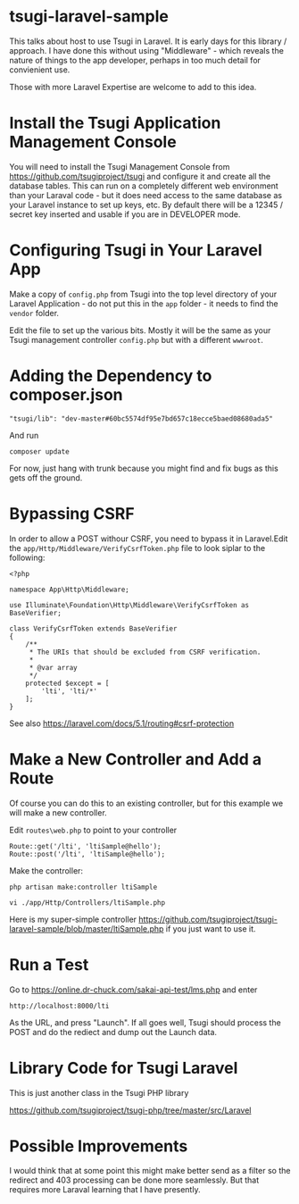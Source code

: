 # tsugi-laravel-sample

This talks about host to use Tsugi in Laravel.  It is early days for this library / approach.
I have done this without using "Middleware" - which reveals the nature of things to the app developer,
perhaps in too much detail for convienient use.

Those with more Laravel Expertise are welcome to add to this idea.

# Install the Tsugi Application Management Console

You will need to install the Tsugi Management Console from https://github.com/tsugiproject/tsugi
and configure it and create all the database tables.  This can run on a completely different
web environment than your Laraval code - but it does need access to the same database as 
your Laravel instance to set up keys, etc.  By default there will be a 12345 / secret key 
inserted and usable if you are in DEVELOPER mode.

# Configuring Tsugi in Your Laravel App

Make a copy of `config.php` from Tsugi into the top level directory of your Laravel 
Application - do not put this in the `app` folder - it needs to find the `vendor` folder.

Edit the file to set up the various bits.  Mostly it will be the same as your Tsugi management
controller `config.php` but with a different `wwwroot`.

# Adding the Dependency to composer.json

    "tsugi/lib": "dev-master#60bc5574df95e7bd657c18ecce5baed08680ada5"

And run

    composer update

For now, just hang with trunk because you might find and fix bugs as this gets off the ground.

# Bypassing CSRF

In order to allow a POST withour CSRF, you need to bypass it in Laravel.Edit
the `app/Http/Middleware/VerifyCsrfToken.php` file to look siplar to the following:

    <?php

    namespace App\Http\Middleware;

    use Illuminate\Foundation\Http\Middleware\VerifyCsrfToken as BaseVerifier;

    class VerifyCsrfToken extends BaseVerifier
    {
        /**
         * The URIs that should be excluded from CSRF verification.
         *
         * @var array
         */
        protected $except = [
            'lti', 'lti/*'
        ];
    }

See also https://laravel.com/docs/5.1/routing#csrf-protection

# Make a New Controller and Add a Route

Of course you can do this to an existing controller, but for this example we will make a new controller.

Edit `routes\web.php` to point to your controller

    Route::get('/lti', 'ltiSample@hello');
    Route::post('/lti', 'ltiSample@hello');

Make the controller:

    php artisan make:controller ltiSample
    
    vi ./app/Http/Controllers/ltiSample.php
    
Here is my super-simple controller https://github.com/tsugiproject/tsugi-laravel-sample/blob/master/ltiSample.php
if you just want to use it.

# Run a Test

Go to https://online.dr-chuck.com/sakai-api-test/lms.php and enter

    http://localhost:8000/lti

As the URL, and press "Launch".  If all goes well, Tsugi should process the POST
and do the rediect and dump out the Launch data.

# Library Code for Tsugi Laravel

This is just another class in the Tsugi PHP library

https://github.com/tsugiproject/tsugi-php/tree/master/src/Laravel

# Possible Improvements

I would think that at some point this might make better send as a filter so the 
redirect and 403 processing can be done more seamlessly.  But that requires
more Laraval learning that I have presently.



